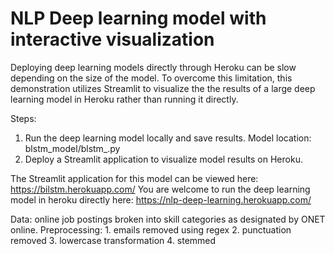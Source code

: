 # NLP Deep learning model with interactive visualization 

Deploying deep learning models directly through Heroku can be slow depending on the size of the model.
To overcome this limitation, this demonstration utilizes Streamlit to visualize the the results of a large deep learning model in Heroku rather than running it directly.

Steps:
1. Run the deep learning model locally and save results.
   Model location: blstm_model/blstm_.py
2. Deploy a Streamlit application to visualize model results on Heroku. 

The Streamlit application for this model can be viewed here: https://bilstm.herokuapp.com/
You are welcome to run the deep learning model in heroku directly here: https://nlp-deep-learning.herokuapp.com/

Data: online job postings broken into skill categories as designated by ONET online. Preprocessing: 1. emails removed using regex 2. punctuation removed 3. lowercase transformation 4. stemmed
